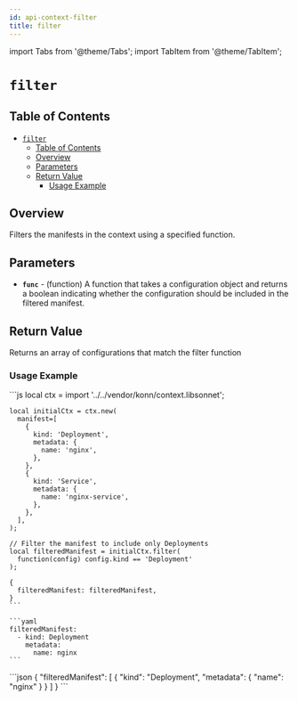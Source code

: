 ```yaml
---
id: api-context-filter
title: filter
---
```


import Tabs from '@theme/Tabs';
import TabItem from '@theme/TabItem';


# `filter`

## Table of Contents
- [`filter`](#filter)
  - [Table of Contents](#table-of-contents)
  - [Overview](#overview)
  - [Parameters](#parameters)
  - [Return Value](#return-value)
    - [Usage Example](#usage-example)

## Overview
Filters the manifests in the context using a specified function.

## Parameters
- **`func`** - (function) A function that takes a configuration object and returns a boolean indicating whether the configuration should be included in the filtered manifest.

## Return Value
Returns an array of configurations that match the filter function

### Usage Example


<Tabs>
    <TabItem value="jsonnet" label="Jsonnet" default>
    ```js
    local ctx = import '../../vendor/konn/context.libsonnet';

    local initialCtx = ctx.new(
      manifest=[
        {
          kind: 'Deployment',
          metadata: {
            name: 'nginx',
          },
        },
        {
          kind: 'Service',
          metadata: {
            name: 'nginx-service',
          },
        },
      ],
    );

    // Filter the manifest to include only Deployments
    local filteredManifest = initialCtx.filter(
      function(config) config.kind == 'Deployment'
    );

    {
      filteredManifest: filteredManifest,
    }
    ```
  </TabItem>
  <TabItem value="yaml" label="YAML Output">

    ```yaml
    filteredManifest:
      - kind: Deployment
        metadata:
          name: nginx
    ```
  </TabItem>
  <TabItem value="json" label="JSON Output">
    ```json
    {
      "filteredManifest": [
          {
            "kind": "Deployment",
            "metadata": {
                "name": "nginx"
            }
          }
      ]
    }
    ```  
    </TabItem>
</Tabs>